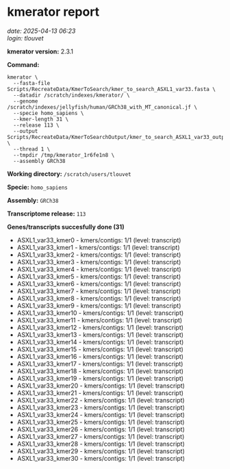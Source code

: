 # kmerator report
*date: 2025-04-13 06:23*  
*login: tlouvet*

**kmerator version:** 2.3.1

**Command:**

```
kmerator \
  --fasta-file Scripts/RecreateData/KmerToSearch/kmer_to_search_ASXL1_var33.fasta \
  --datadir /scratch/indexes/kmerator/ \
  --genome /scratch/indexes/jellyfish/human/GRCh38_with_MT_canonical.jf \
  --specie homo_sapiens \
  --kmer-length 31 \
  --release 113 \
  --output Scripts/RecreateData/KmerToSearchOutput/kmer_to_search_ASXL1_var33_output \
  --thread 1 \
  --tmpdir /tmp/kmerator_1r6fe1n8 \
  --assembly GRCh38
```

**Working directory:** `/scratch/users/tlouvet`

**Specie:** `homo_sapiens`

**Assembly:** `GRCh38`

**Transcriptome release:** `113`

**Genes/transcripts succesfully done (31)**

- ASXL1_var33_kmer0 - kmers/contigs: 1/1 (level: transcript)
- ASXL1_var33_kmer1 - kmers/contigs: 1/1 (level: transcript)
- ASXL1_var33_kmer2 - kmers/contigs: 1/1 (level: transcript)
- ASXL1_var33_kmer3 - kmers/contigs: 1/1 (level: transcript)
- ASXL1_var33_kmer4 - kmers/contigs: 1/1 (level: transcript)
- ASXL1_var33_kmer5 - kmers/contigs: 1/1 (level: transcript)
- ASXL1_var33_kmer6 - kmers/contigs: 1/1 (level: transcript)
- ASXL1_var33_kmer7 - kmers/contigs: 1/1 (level: transcript)
- ASXL1_var33_kmer8 - kmers/contigs: 1/1 (level: transcript)
- ASXL1_var33_kmer9 - kmers/contigs: 1/1 (level: transcript)
- ASXL1_var33_kmer10 - kmers/contigs: 1/1 (level: transcript)
- ASXL1_var33_kmer11 - kmers/contigs: 1/1 (level: transcript)
- ASXL1_var33_kmer12 - kmers/contigs: 1/1 (level: transcript)
- ASXL1_var33_kmer13 - kmers/contigs: 1/1 (level: transcript)
- ASXL1_var33_kmer14 - kmers/contigs: 1/1 (level: transcript)
- ASXL1_var33_kmer15 - kmers/contigs: 1/1 (level: transcript)
- ASXL1_var33_kmer16 - kmers/contigs: 1/1 (level: transcript)
- ASXL1_var33_kmer17 - kmers/contigs: 1/1 (level: transcript)
- ASXL1_var33_kmer18 - kmers/contigs: 1/1 (level: transcript)
- ASXL1_var33_kmer19 - kmers/contigs: 1/1 (level: transcript)
- ASXL1_var33_kmer20 - kmers/contigs: 1/1 (level: transcript)
- ASXL1_var33_kmer21 - kmers/contigs: 1/1 (level: transcript)
- ASXL1_var33_kmer22 - kmers/contigs: 1/1 (level: transcript)
- ASXL1_var33_kmer23 - kmers/contigs: 1/1 (level: transcript)
- ASXL1_var33_kmer24 - kmers/contigs: 1/1 (level: transcript)
- ASXL1_var33_kmer25 - kmers/contigs: 1/1 (level: transcript)
- ASXL1_var33_kmer26 - kmers/contigs: 1/1 (level: transcript)
- ASXL1_var33_kmer27 - kmers/contigs: 1/1 (level: transcript)
- ASXL1_var33_kmer28 - kmers/contigs: 1/1 (level: transcript)
- ASXL1_var33_kmer29 - kmers/contigs: 1/1 (level: transcript)
- ASXL1_var33_kmer30 - kmers/contigs: 1/1 (level: transcript)
